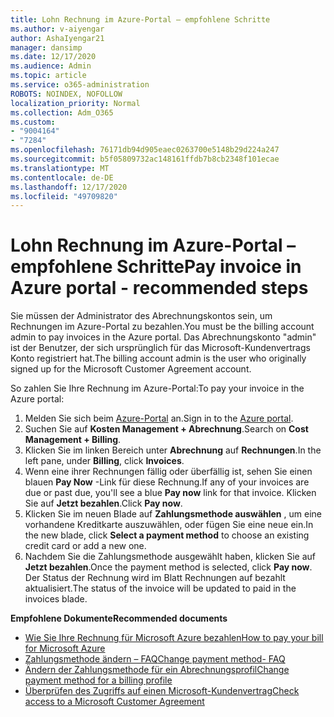 ```yaml
---
title: Lohn Rechnung im Azure-Portal – empfohlene Schritte
ms.author: v-aiyengar
author: AshaIyengar21
manager: dansimp
ms.date: 12/17/2020
ms.audience: Admin
ms.topic: article
ms.service: o365-administration
ROBOTS: NOINDEX, NOFOLLOW
localization_priority: Normal
ms.collection: Adm_O365
ms.custom:
- "9004164"
- "7284"
ms.openlocfilehash: 76171db94d905eaec0263700e5148b29d224a247
ms.sourcegitcommit: b5f05809732ac148161ffdb7b8cb2348f101ecae
ms.translationtype: MT
ms.contentlocale: de-DE
ms.lasthandoff: 12/17/2020
ms.locfileid: "49709820"
---
```

# <a name="pay-invoice-in-azure-portal---recommended-steps"></a><span data-ttu-id="f0e29-102">Lohn Rechnung im Azure-Portal – empfohlene Schritte</span><span class="sxs-lookup"><span data-stu-id="f0e29-102">Pay invoice in Azure portal - recommended steps</span></span>

<span data-ttu-id="f0e29-103">Sie müssen der Administrator des Abrechnungskontos sein, um Rechnungen im Azure-Portal zu bezahlen.</span><span class="sxs-lookup"><span data-stu-id="f0e29-103">You must be the billing account admin to pay invoices in the Azure portal.</span></span> <span data-ttu-id="f0e29-104">Das Abrechnungskonto "admin" ist der Benutzer, der sich ursprünglich für das Microsoft-Kundenvertrags Konto registriert hat.</span><span class="sxs-lookup"><span data-stu-id="f0e29-104">The billing account admin is the user who originally signed up for the Microsoft Customer Agreement account.</span></span> 

<span data-ttu-id="f0e29-105">So zahlen Sie Ihre Rechnung im Azure-Portal:</span><span class="sxs-lookup"><span data-stu-id="f0e29-105">To pay your invoice in the Azure portal:</span></span> 

1. <span data-ttu-id="f0e29-106">Melden Sie sich beim [Azure-Portal](https://portal.azure.com/) an.</span><span class="sxs-lookup"><span data-stu-id="f0e29-106">Sign in to the [Azure portal](https://portal.azure.com/).</span></span>
1. <span data-ttu-id="f0e29-107">Suchen Sie auf **Kosten Management + Abrechnung**.</span><span class="sxs-lookup"><span data-stu-id="f0e29-107">Search on **Cost Management + Billing**.</span></span>
1. <span data-ttu-id="f0e29-108">Klicken Sie im linken Bereich unter **Abrechnung** auf **Rechnungen**.</span><span class="sxs-lookup"><span data-stu-id="f0e29-108">In the left pane, under **Billing**, click **Invoices**.</span></span>
1. <span data-ttu-id="f0e29-109">Wenn eine ihrer Rechnungen fällig oder überfällig ist, sehen Sie einen blauen **Pay Now** -Link für diese Rechnung.</span><span class="sxs-lookup"><span data-stu-id="f0e29-109">If any of your invoices are due or past due, you'll see a blue **Pay now** link for that invoice.</span></span> <span data-ttu-id="f0e29-110">Klicken Sie auf **Jetzt bezahlen**.</span><span class="sxs-lookup"><span data-stu-id="f0e29-110">Click **Pay now**.</span></span>
1. <span data-ttu-id="f0e29-111">Klicken Sie im neuen Blade auf **Zahlungsmethode auswählen** , um eine vorhandene Kreditkarte auszuwählen, oder fügen Sie eine neue ein.</span><span class="sxs-lookup"><span data-stu-id="f0e29-111">In the new blade, click **Select a payment method** to choose an existing credit card or add a new one.</span></span>
1. <span data-ttu-id="f0e29-112">Nachdem Sie die Zahlungsmethode ausgewählt haben, klicken Sie auf **Jetzt bezahlen**.</span><span class="sxs-lookup"><span data-stu-id="f0e29-112">Once the payment method is selected, click **Pay now**.</span></span>
<span data-ttu-id="f0e29-113">Der Status der Rechnung wird im Blatt Rechnungen auf bezahlt aktualisiert.</span><span class="sxs-lookup"><span data-stu-id="f0e29-113">The status of the invoice will be updated to paid in the invoices blade.</span></span>

<span data-ttu-id="f0e29-114">**Empfohlene Dokumente**</span><span class="sxs-lookup"><span data-stu-id="f0e29-114">**Recommended documents**</span></span>

- [<span data-ttu-id="f0e29-115">Wie Sie Ihre Rechnung für Microsoft Azure bezahlen</span><span class="sxs-lookup"><span data-stu-id="f0e29-115">How to pay your bill for Microsoft Azure</span></span>](https://docs.microsoft.com/azure/cost-management-billing/understand/pay-bill)
- [<span data-ttu-id="f0e29-116">Zahlungsmethode ändern – FAQ</span><span class="sxs-lookup"><span data-stu-id="f0e29-116">Change payment method- FAQ</span></span>](https://docs.microsoft.com/azure/billing/billing-how-to-change-credit-card?WT.mc_id=Portal-Microsoft_Azure_Support#frequently-asked-questions)
- [<span data-ttu-id="f0e29-117">Ändern der Zahlungsmethode für ein Abrechnungsprofil</span><span class="sxs-lookup"><span data-stu-id="f0e29-117">Change payment method for a billing profile</span></span>](https://docs.microsoft.com/azure/cost-management-billing/manage/change-credit-card?WT.mc_id=Portal-Microsoft_Azure_Support#manage-credit-cards-for-a-microsoft-customer-agreement)
- [<span data-ttu-id="f0e29-118">Überprüfen des Zugriffs auf einen Microsoft-Kundenvertrag</span><span class="sxs-lookup"><span data-stu-id="f0e29-118">Check access to a Microsoft Customer Agreement</span></span>](https://docs.microsoft.com/azure/cost-management-billing/manage/change-credit-card?WT.mc_id=Portal-Microsoft_Azure_Support%22%20%5Cl%20%22manage-credit-cards-for-a-microsoft-customer-agreement%22%20%5Ct%20%22_blank#check-the-type-of-your-account)